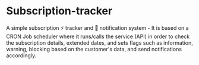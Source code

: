 # Subscription-tracker
A simple subscription ⚡ tracker and 🔔 notification system - It  is based on a CRON Job scheduler where it runs/calls the service (API) in order to check the subscription details, extended dates, and sets flags such as information, warning, blocking based on the customer's data, and send notifications accordingly.
